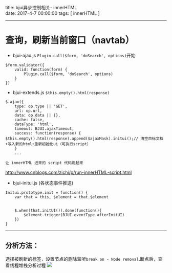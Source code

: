 title: bjui异步控制相关- innerHTML  
date: 2017-4-7 00:00:00
tags: [ innerHTML ]


---


# 查询，刷新当前窗口（navtab）
- bjui-ajax.js `Plugin.call($form, 'doSearch', options)`开始
```
$form.validator({
    valid: function(form) {
        Plugin.call($form, 'doSearch', options)
    }
})
```


- bjui-extends.js `$this.empty().html(response)`
```
$.ajax({
    type: op.type || 'GET',
    url: op.url,
    data: op.data || {},
    cache: false,
    dataType: 'html',
    timeout: BJUI.ajaxTimeout,
    success: function(response) {        $this.empty().html(response).append($ajaxMask).initui();// 清空目标文档+写入新的html+重新初始化ui（可执行script）
    }
    ...

```


`让 innerHTML 进来的 script 代码跑起来`

http://www.cnblogs.com/zichi/p/run-innerHTML-script.html



- bjui-initui.js (各状态事件推送)
```
Initui.prototype.init = function() {
    var that = this, $element = that.$element


    $.when(that.initUI()).done(function(){
        $element.trigger(BJUI.eventType.afterInitUI)
    })
}
```


---
## 分析方法：
选择被刷新的标签，设置节点的删除监听`break on - Node removal`.断点后，查看线程堆栈分析过程
![](http://7xnbs3.com1.z0.glb.clouddn.com/17-8-12/55723545.jpg)
 